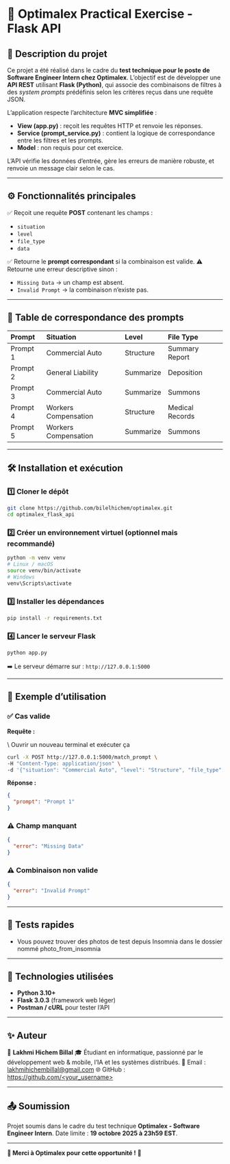 # 🧠 Optimalex Practical Exercise - Flask API

## 📄 Description du projet

Ce projet a été réalisé dans le cadre du **test technique pour le poste de Software Engineer Intern chez Optimalex**.
L’objectif est de développer une **API REST** utilisant **Flask (Python)**, qui associe des combinaisons de filtres à des *system prompts* prédéfinis selon les critères reçus dans une requête JSON.

L’application respecte l’architecture **MVC simplifiée** :

* **View (app.py)** : reçoit les requêtes HTTP et renvoie les réponses.
* **Service (prompt_service.py)** : contient la logique de correspondance entre les filtres et les prompts.
* **Model** : non requis pour cet exercice.

L’API vérifie les données d’entrée, gère les erreurs de manière robuste, et renvoie un message clair selon le cas.

---

## ⚙️ Fonctionnalités principales

✅ Reçoit une requête **POST** contenant les champs :

* `situation`
* `level`
* `file_type`
* `data`

✅ Retourne le **prompt correspondant** si la combinaison est valide.
⚠️ Retourne une erreur descriptive sinon :

* `Missing Data` → un champ est absent.
* `Invalid Prompt` → la combinaison n’existe pas.

---

## 🧩 Table de correspondance des prompts

| Prompt   | Situation            | Level     | File Type       |
| :------- | :------------------- | :-------- | :-------------- |
| Prompt 1 | Commercial Auto      | Structure | Summary Report  |
| Prompt 2 | General Liability    | Summarize | Deposition      |
| Prompt 3 | Commercial Auto      | Summarize | Summons         |
| Prompt 4 | Workers Compensation | Structure | Medical Records |
| Prompt 5 | Workers Compensation | Summarize | Summons         |

---

## 🛠️ Installation et exécution

### 1️⃣ Cloner le dépôt

```bash
git clone https://github.com/bilelhichem/optimalex.git
cd optimalex_flask_api
```

### 2️⃣ Créer un environnement virtuel (optionnel mais recommandé)

```bash
python -m venv venv
# Linux / macOS
source venv/bin/activate
# Windows
venv\Scripts\activate
```

### 3️⃣ Installer les dépendances

```bash
pip install -r requirements.txt
```

### 4️⃣ Lancer le serveur Flask

```bash
python app.py
```

➡️ Le serveur démarre sur : `http://127.0.0.1:5000`

---

## 📡 Exemple d’utilisation

### ✅ Cas valide

**Requête :**

\\ Ouvrir un nouveau terminal et exécuter ça

```bash
curl -X POST http://127.0.0.1:5000/match_prompt \
-H "Content-Type: application/json" \
-d '{"situation": "Commercial Auto", "level": "Structure", "file_type": "Summary Report", "data": ""}'
```

**Réponse :**

```json
{
  "prompt": "Prompt 1"
}
```

### ⚠️ Champ manquant

```json
{
  "error": "Missing Data"
}
```

### ⚠️ Combinaison non valide

```json
{
  "error": "Invalid Prompt"
}
```

---


## 🧪 Tests rapides



* Vous pouvez trouver des photos de test depuis Insomnia dans le dossier nommé photo_from_insomnia

---

## 🧰 Technologies utilisées

* **Python 3.10+**
* **Flask 3.0.3** (framework web léger)
* **Postman / cURL** pour tester l’API

---


## ✨ Auteur

👤 **Lakhmi Hichem Billal**
🎓 Étudiant en informatique, passionné par le développement web & mobile, l’IA et les systèmes distribués.
📧 Email : [lakhmihichembillal@gmail.com](mailto:lakhmihichembillal@gmail.com)
🌐 GitHub : [https://github.com/<your_username>](https://github.com/bilelhichem)

---

## 📤 Soumission

Projet soumis dans le cadre du test technique **Optimalex - Software Engineer Intern**.
Date limite : **19 octobre 2025 à 23h59 EST**.

---

**💼 Merci à Optimalex pour cette opportunité !** 🚀
